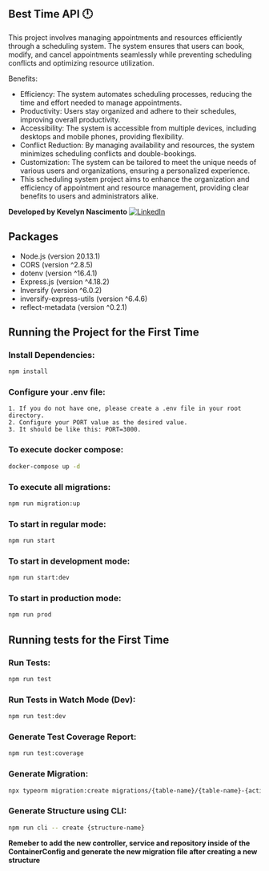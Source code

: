## Best Time API 🕛

This project involves managing appointments and resources efficiently through a scheduling system. The system ensures that users can book, modify, and cancel appointments seamlessly while preventing scheduling conflicts and optimizing resource utilization.

Benefits:
- Efficiency: The system automates scheduling processes, reducing the time and effort needed to manage appointments.
- Productivity: Users stay organized and adhere to their schedules, improving overall productivity.
- Accessibility: The system is accessible from multiple devices, including desktops and mobile phones, providing flexibility.
- Conflict Reduction: By managing availability and resources, the system minimizes scheduling conflicts and double-bookings.
- Customization: The system can be tailored to meet the unique needs of various users and organizations, ensuring a personalized experience.
- This scheduling system project aims to enhance the organization and efficiency of appointment and resource management, providing clear benefits to users and administrators alike.

**Developed by Kevelyn Nascimento** <a href="https://www.linkedin.com/in/kevelynnascimento" target="_blank"><img src="https://img.shields.io/badge/LinkedIn-%230077B5.svg?&style=flat-square&logo=linkedin&logoColor=white" alt="LinkedIn"></a>

## Packages

- Node.js (version 20.13.1)
- CORS (version ^2.8.5)
- dotenv (version ^16.4.1)
- Express.js (version ^4.18.2)
- Inversify (version ^6.0.2)
- inversify-express-utils (version ^6.4.6)
- reflect-metadata (version ^0.2.1)

## Running the Project for the First Time

### Install Dependencies:

```bash
npm install
```

### Configure your .env file:

```
1. If you do not have one, please create a .env file in your root directory.
2. Configure your PORT value as the desired value.
3. It should be like this: PORT=3000.
```

### To execute docker compose:

```bash
docker-compose up -d
```

### To execute all migrations:

```bash
npm run migration:up
```

### To start in regular mode:

```bash
npm run start
```

### To start in development mode:

```bash
npm run start:dev
```

### To start in production mode:

```bash
npm run prod
```

## Running tests for the First Time

### Run Tests:

```bash
npm run test
```

### Run Tests in Watch Mode (Dev):

```bash
npm run test:dev
```

### Generate Test Coverage Report:

```bash
npm run test:coverage
```

### Generate Migration:

```bash
npx typeorm migration:create migrations/{table-name}/{table-name}-{action}
```

### Generate Structure using CLI:

```bash
npm run cli -- create {structure-name}
```

**Remeber to add the new controller, service and repository inside of the ContainerConfig and generate the new migration file after creating a new structure**